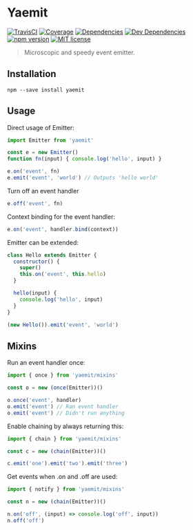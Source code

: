# Yaemit

[![TravisCI](https://img.shields.io/circleci/project/github/kroogs/yaemit.svg)](https://circleci.com/gh/kroogs/yaemit)
[![Coverage](https://img.shields.io/coveralls/kroogs/yaemit.svg)](https://coveralls.io/github/kroogs/yaemit)
[![Dependencies](https://img.shields.io/david/kroogs/yaemit.svg)](https://david-dm.org/kroogs/yaemit)
[![Dev Dependencies](https://img.shields.io/david/dev/kroogs/yaemit.svg)](https://david-dm.org/kroogs/yaemit?type=dev)
[![npm version](https://img.shields.io/npm/v/yaemit.svg)](https://www.npmjs.com/package/yaemit)
[![MIT license](https://img.shields.io/npm/l/yaemit.svg)](https://spdx.org/licenses/MIT)

> Microscopic and speedy event emitter.

## Installation

  ```shell
  npm --save install yaemit
  ```

## Usage

  Direct usage of Emitter:
  ```javascript
  import Emitter from 'yaemit'

  const e = new Emitter()
  function fn(input) { console.log('hello', input) }

  e.on('event', fn)
  e.emit('event', 'world') // Outputs 'hello world'
  ```

  Turn off an event handler
  ```javascript
  e.off('event', fn)
  ```

  Context binding for the event handler:
  ```javascript
  e.on('event', handler.bind(context))
  ```

  Emitter can be extended:
  ```javascript
  class Hello extends Emitter {
    constructor() {
      super()
      this.on('event', this.hello)
    }

    hello(input) {
      console.log('hello', input)
    }
  }

  (new Hello()).emit('event', 'world')
  ```

## Mixins

  Run an event handler once:
  ```javascript
  import { once } from 'yaemit/mixins'

  const o = new (once(Emitter))()

  o.once('event', handler)
  o.emit('event') // Ran event handler
  o.emit('event') // Didn't run anything
  ```

  Enable chaining by always returning this:
  ```javascript
  import { chain } from 'yaemit/mixins'

  const c = new (chain(Emitter))()

  c.emit('one').emit('two').emit('three')
  ```

  Get events when .on and .off are used:
  ```javascript
  import { notify } from 'yaemit/mixins'

  const n = new (chain(Emitter))()

  n.on('off', (input) => console.log('off', input))
  n.off('off')
  ```
